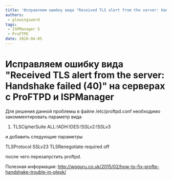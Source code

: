 ```yaml
---
title: 'Исправляем ошибку вида "Received TLS alert from the server: Handshake failed (40)" на серверах с ProFTPD и ISPManager'
authors: 
 - glowingsword
tags:
 - ISPManager 5
 - ProFTPD
date: 2020-04-05
---
```

# Исправляем ошибку вида "Received TLS alert from the server: Handshake failed (40)" на серверах с ProFTPD и ISPManager

Для решения данной проблемы в файле /etc/proftpd.conf необходимо закомментировать параметр вида

1.  TLSCipherSuite ALL:!ADH:!DES:!SSLv2:!SSLv3

и добавить следующие параметры

TLSProtocol SSLv23 TLSRenegotiate required off

после чего перезапустить proftpd.

Полезная информация:
<http://wpguru.co.uk/2015/02/how-to-fix-proftp-handshake-trouble-in-plesk/>
